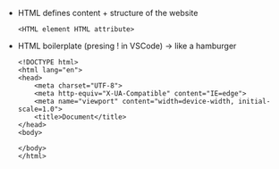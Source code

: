 - HTML defines content + structure of the website

    ```
    <HTML element HTML attribute>
    ```
    
- HTML boilerplate (presing ! in VSCode) -> like a hamburger

    ```
    <!DOCTYPE html>
    <html lang="en">
    <head>
        <meta charset="UTF-8">
        <meta http-equiv="X-UA-Compatible" content="IE=edge">
        <meta name="viewport" content="width=device-width, initial-scale=1.0">
        <title>Document</title>
    </head>
    <body>

    </body>
    </html>
    ```
    
